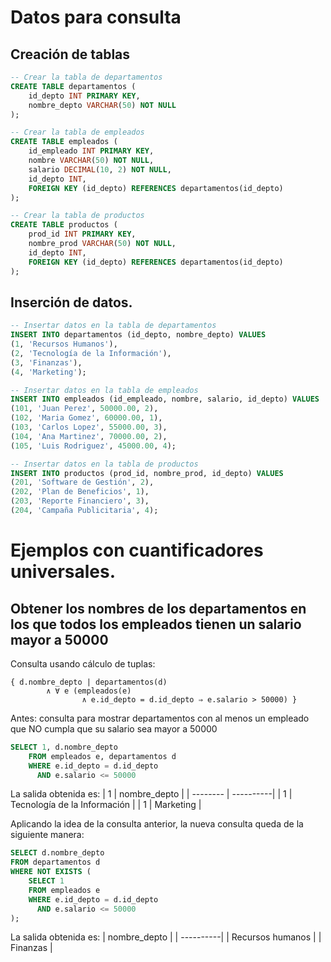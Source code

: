 # Datos para consulta

## Creación de tablas
```sql
-- Crear la tabla de departamentos
CREATE TABLE departamentos (
    id_depto INT PRIMARY KEY,
    nombre_depto VARCHAR(50) NOT NULL
);

-- Crear la tabla de empleados
CREATE TABLE empleados (
    id_empleado INT PRIMARY KEY,
    nombre VARCHAR(50) NOT NULL,
    salario DECIMAL(10, 2) NOT NULL,
    id_depto INT,
    FOREIGN KEY (id_depto) REFERENCES departamentos(id_depto)
);

-- Crear la tabla de productos
CREATE TABLE productos (
    prod_id INT PRIMARY KEY,
    nombre_prod VARCHAR(50) NOT NULL,
    id_depto INT,
    FOREIGN KEY (id_depto) REFERENCES departamentos(id_depto)
);
```

## Inserción de datos.
```sql
-- Insertar datos en la tabla de departamentos
INSERT INTO departamentos (id_depto, nombre_depto) VALUES
(1, 'Recursos Humanos'),
(2, 'Tecnología de la Información'),
(3, 'Finanzas'),
(4, 'Marketing');

-- Insertar datos en la tabla de empleados
INSERT INTO empleados (id_empleado, nombre, salario, id_depto) VALUES
(101, 'Juan Perez', 50000.00, 2),
(102, 'Maria Gomez', 60000.00, 1),
(103, 'Carlos Lopez', 55000.00, 3),
(104, 'Ana Martinez', 70000.00, 2),
(105, 'Luis Rodriguez', 45000.00, 4);

-- Insertar datos en la tabla de productos
INSERT INTO productos (prod_id, nombre_prod, id_depto) VALUES
(201, 'Software de Gestión', 2),
(202, 'Plan de Beneficios', 1),
(203, 'Reporte Financiero', 3),
(204, 'Campaña Publicitaria', 4);

```

# Ejemplos con cuantificadores universales.

## Obtener los nombres de los departamentos en los que todos los empleados tienen un salario mayor a 50000

Consulta usando cálculo de tuplas:

```
{ d.nombre_depto | departamentos(d) 
        ∧ ∀ e (empleados(e) 
                ∧ e.id_depto = d.id_depto ⇒ e.salario > 50000) }
```


Antes: consulta para mostrar departamentos con al menos un empleado que NO cumpla que su salario sea mayor a 50000
```sql
SELECT 1, d.nombre_depto
    FROM empleados e, departamentos d
    WHERE e.id_depto = d.id_depto
      AND e.salario <= 50000
```

La salida obtenida es:
|  1 | nombre_depto |
| -------- | ----------|
|  1 | Tecnología de la Información |
|  1 |  Marketing  |

Aplicando la idea de la consulta anterior, la nueva consulta queda de la siguiente manera:

```sql
SELECT d.nombre_depto
FROM departamentos d
WHERE NOT EXISTS (
    SELECT 1
    FROM empleados e
    WHERE e.id_depto = d.id_depto
      AND e.salario <= 50000
);
```

La salida obtenida es:
| nombre_depto |
| ----------|
| Recursos humanos |
|  Finanzas  |

# 



```sql

```


```sql

```


```sql

```

